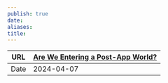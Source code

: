 ```yaml
---
publish: true
date: 
aliases: 
title:
---
```


| URL  | [Are We Entering a Post-App World?](https://appstories.net/posts/are-we-entering-a-post-app-world) |
| ---- | -------------------------------------------------------------------------------------------------- |
| Date | 2024-04-07                                                                                         |
